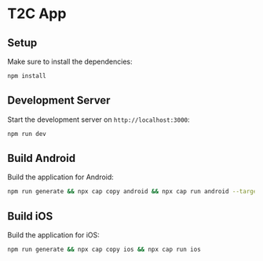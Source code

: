 # T2C App

## Setup

Make sure to install the dependencies:

```bash
npm install
```

## Development Server

Start the development server on `http://localhost:3000`:

```bash
npm run dev
```

## Build Android

Build the application for Android:

```bash
npm run generate && npx cap copy android && npx cap run android --target=Pixel_3_API_33  --external --no-build
```

## Build iOS

Build the application for iOS:

```bash
npm run generate && npx cap copy ios && npx cap run ios
```